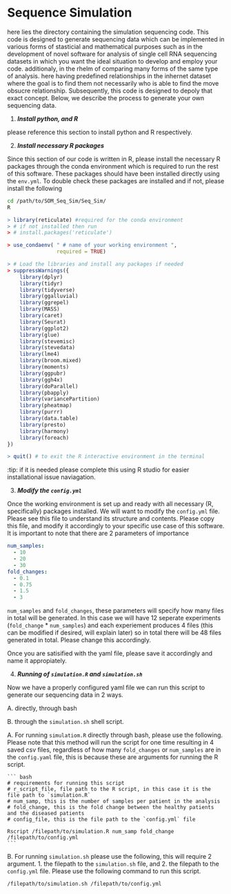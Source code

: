 # Sequence Simulation

here lies the directory containing the simulation sequencing code. This code is designed to generate sequencing data which can be implemented in various forms of stasticial and mathematical purposes such as in the development of novel software for analysis of single cell RNA sequencing datasets in which you want the ideal situation to develop and employ your code. additionaly, in the rhelm of comparing many forms of the same type of analysis. here having predefined relationships in the inhernet dataset where the goal is to find them not necessarily who is able to find the move obsucre relationship. Subsequently, this code is designed to depoly that exact concept. Below, we describe the process to generate your own sequencing data.

1. ***Install python, and R***

please reference this section to install python and R respectively. 

2. ***Install necessary R packages***

Since this section of our code is written in R, please install the necessary R packages through the conda environment which is required to run the rest of this software. These packages should have been installed directly using the `env.yml`. To double check these packages are installed and if not, please install the following 

``` bash
cd /path/to/SOM_Seq_Sim/Seq_Sim/
R
```

``` R 
> library(reticulate) #required for the conda environment
> # if not installed then run
> # install.packages('reticulate')

> use_condaenv( " # name of your working environment ",
                required = TRUE)

> # Load the libraries and install any packages if needed
> suppressWarnings({
    library(dplyr)
    library(tidyr)
    library(tidyverse)
    library(ggalluvial)
    library(ggrepel)
    library(MASS)
    library(caret)
    library(Seurat)
    library(ggplot2)
    library(glue)
    library(stevemisc)
    library(stevedata)
    library(lme4)
    library(broom.mixed)
    library(moments)
    library(ggpubr)
    library(ggh4x)
    library(doParallel)
    library(pbapply)
    library(variancePartition)
    library(pheatmap)
    library(purrr)
    library(data.table)
    library(presto)
    library(harmony)
    library(foreach)
})

> quit() # to exit the R interactive environment in the terminal
```
:tip: if it is needed please complete this using R studio for easier installational issue naviagation. 

3. ***Modify the `config.yml`***

Once the working environment is set up and ready with all necessary (R, specifically) packages installed. We will want to modify the `config.yml` file. Please see this file to understand its structure and contents. Please copy this file, and modify it accordingly to your specific use case of this software. It is important to note that there are 2 parameters of importance

``` yaml
num_samples:
  - 10
  - 20
  - 30
fold_changes:
  - 0.1
  - 0.75
  - 1.5
  - 3
```

`num_samples` and `fold_changes`, these parameters will specify how many files in total will be generated. In this case we will have 12 seperate experiments (`fold_change` * `num_samples`) and each experiement produces 4 files (this can be modified if desired, will explain later) so in total there will be 48 files generated in total. Please change this accordingly. 

Once you are satisified with the yaml file, please save it accordingly and name it appropiately. 

4. ***Running of `simulation.R` and `simulation.sh`***

Now we have a properly configured yaml file we can run this script to generate our sequencing data in 2 ways. 

A. directly, through bash

B. through the `simulation.sh` shell script. 

    
  A. For running `simulatiom.R` directly through bash, please use the following. Please note that this method will run the script for one time resulting in 4 saved csv files, regardless of how many `fold_changes` or `num_samples` are in the `config.yaml` file, this is because these are arguments for running the R script. 

    ``` bash
    # requirements for running this script
    # r_script_file, file path to the R script, in this case it is the file path to `simulation.R`
    # num_samp, this is the number of samples per patient in the analysis
    # fold_change, this is the fold change between the healthy patients and the diseased patients
    # config_file, this is the file path to the `config.yml` file

    Rscript /filepath/to/simulation.R num_samp fold_change /filepath/to/config.yml
    ```
  B. For running `simulation.sh` please use the following, this will require 2 argument. 1. the filepath to the `simulation.sh` file, and 2. the filepath to the `config.yml` file. Please use the following command to run this script. 

  ``` bash
  /filepath/to/simulation.sh /filepath/to/config.yml
  ```



